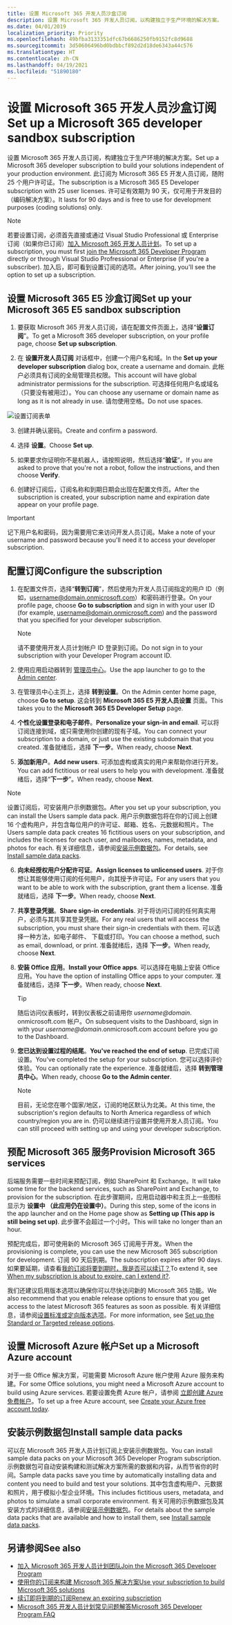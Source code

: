 ```yaml
---
title: 设置 Microsoft 365 开发人员沙盒订阅
description: 设置 Microsoft 365 开发人员订阅，以构建独立于生产环境的解决方案。
ms.date: 04/01/2019
localization_priority: Priority
ms.openlocfilehash: 49bfba3133351dfc67b6686250fb9152fc8d9688
ms.sourcegitcommit: 3d50606496bd0bdbbcf892d2d18de6343a44c576
ms.translationtype: HT
ms.contentlocale: zh-CN
ms.lasthandoff: 04/19/2021
ms.locfileid: "51890180"
---
```

# <a name="set-up-a-microsoft-365-developer-sandbox-subscription"></a><span data-ttu-id="338f4-103">设置 Microsoft 365 开发人员沙盒订阅</span><span class="sxs-lookup"><span data-stu-id="338f4-103">Set up a Microsoft 365 developer sandbox subscription</span></span> 

<span data-ttu-id="338f4-104">设置 Microsoft 365 开发人员订阅，构建独立于生产环境的解决方案。</span><span class="sxs-lookup"><span data-stu-id="338f4-104">Set up a Microsoft 365 developer subscription to build your solutions independent of your production environment.</span></span> <span data-ttu-id="338f4-105">此订阅为 Microsoft 365 E5 开发人员订阅，随附 25 个用户许可证。</span><span class="sxs-lookup"><span data-stu-id="338f4-105">The subscription is a Microsoft 365 E5 Developer subscription with 25 user licenses.</span></span> <span data-ttu-id="338f4-106">许可证有效期为 90 天，仅可用于开发目的（编码解决方案）。</span><span class="sxs-lookup"><span data-stu-id="338f4-106">It lasts for 90 days and is free to use for development purposes (coding solutions) only.</span></span> 

> [!NOTE] 
> <span data-ttu-id="338f4-107">若要设置订阅，必须首先直接或通过 Visual Studio Professional 或 Enterprise 订阅（如果你已订阅）[加入 Microsoft 365 开发人员计划](microsoft-365-developer-program.md)。</span><span class="sxs-lookup"><span data-stu-id="338f4-107">To set up a subscription, you must first [join the Microsoft 365 Developer Program](microsoft-365-developer-program.md) directly or through Visual Studio Profressional or Enterprise (if you're a subscriber).</span></span> <span data-ttu-id="338f4-108">加入后，即可看到设置订阅的选项。</span><span class="sxs-lookup"><span data-stu-id="338f4-108">After joining, you'll see the option to set up a subscription.</span></span>

## <a name="set-up-your-microsoft-365-e5-sandbox-subscription"></a><span data-ttu-id="338f4-109">设置 Microsoft 365 E5 沙盒订阅</span><span class="sxs-lookup"><span data-stu-id="338f4-109">Set up your Microsoft 365 E5 sandbox subscription</span></span>

1. <span data-ttu-id="338f4-110">要获取 Microsoft 365 开发人员订阅，请在配置文件页面上，选择“**设置订阅**”。</span><span class="sxs-lookup"><span data-stu-id="338f4-110">To get a Microsoft 365 developer subscription, on your profile page, choose **Set up subscription**.</span></span>

2. <span data-ttu-id="338f4-111">在 **设置开发人员订阅** 对话框中，创建一个用户名和域。</span><span class="sxs-lookup"><span data-stu-id="338f4-111">In the **Set up your developer subscription** dialog box, create a username and domain.</span></span> <span data-ttu-id="338f4-112">此帐户必须具有订阅的全局管理员权限。</span><span class="sxs-lookup"><span data-stu-id="338f4-112">This account will have global administrator permissions for the subscription.</span></span> <span data-ttu-id="338f4-113">可选择任何用户名或域名（只要没有被用过）。</span><span class="sxs-lookup"><span data-stu-id="338f4-113">You can choose any username or domain name as long as it is not already in use.</span></span> <span data-ttu-id="338f4-114">请勿使用空格。</span><span class="sxs-lookup"><span data-stu-id="338f4-114">Do not use spaces.</span></span>

  ![设置订阅表单](images/5-set-up-form.png)

3. <span data-ttu-id="338f4-116">创建并确认密码。</span><span class="sxs-lookup"><span data-stu-id="338f4-116">Create and confirm a password.</span></span>

4. <span data-ttu-id="338f4-117">选择 **设置**。</span><span class="sxs-lookup"><span data-stu-id="338f4-117">Choose **Set up**.</span></span>

5. <span data-ttu-id="338f4-118">如果要求你证明你不是机器人，请按照说明，然后选择“**验证**”。</span><span class="sxs-lookup"><span data-stu-id="338f4-118">If you are asked to prove that you're not a robot, follow the instructions, and then choose **Verify**.</span></span>

6. <span data-ttu-id="338f4-119">创建好订阅后，订阅名称和到期日期会出现在配置文件页。</span><span class="sxs-lookup"><span data-stu-id="338f4-119">After the subscription is created, your subscription name and expiration date appear on your profile page.</span></span>

  > [!IMPORTANT]
  > <span data-ttu-id="338f4-120">记下用户名和密码，因为需要用它来访问开发人员订阅。</span><span class="sxs-lookup"><span data-stu-id="338f4-120">Make a note of your username and password because you'll need it to access your developer subscription.</span></span>

## <a name="configure-the-subscription"></a><span data-ttu-id="338f4-121">配置订阅</span><span class="sxs-lookup"><span data-stu-id="338f4-121">Configure the subscription</span></span>

1. <span data-ttu-id="338f4-122">在配置文件页，选择“**转到订阅**”，然后使用为开发人员订阅指定的用户 ID（例如，username@domain.onmicrosoft.com）和密码进行登录。</span><span class="sxs-lookup"><span data-stu-id="338f4-122">On your profile page, choose **Go to subscription** and sign in with your user ID (for example, username@domain.onmicrosoft.com) and the password that you specified for your developer subscription.</span></span>

   > [!NOTE] 
   > <span data-ttu-id="338f4-123">请不要使用开发人员计划帐户 ID 登录到订阅。</span><span class="sxs-lookup"><span data-stu-id="338f4-123">Do not sign in to your subscription with your Developer Program account ID.</span></span>

2. <span data-ttu-id="338f4-124">使用应用启动器转到 [管理员中心](https://admin.microsoft.com/AdminPortal/Home#/homepage)。</span><span class="sxs-lookup"><span data-stu-id="338f4-124">Use the app launcher to go to the [Admin center](https://admin.microsoft.com/AdminPortal/Home#/homepage).</span></span>

3. <span data-ttu-id="338f4-125">在管理员中心主页上，选择 **转到设置**。</span><span class="sxs-lookup"><span data-stu-id="338f4-125">On the Admin center home page, choose **Go to setup**.</span></span> <span data-ttu-id="338f4-126">这会转到 **Microsoft 365 E5 开发人员设置** 页面。</span><span class="sxs-lookup"><span data-stu-id="338f4-126">This takes you to the **Microsoft 365 E5 Developer Setup** page.</span></span>

4. <span data-ttu-id="338f4-127">**个性化设置登录和电子邮件**。</span><span class="sxs-lookup"><span data-stu-id="338f4-127">**Personalize your sign-in and email**.</span></span> <span data-ttu-id="338f4-128">可以将订阅连接到域，或只需使用你创建的现有子域。</span><span class="sxs-lookup"><span data-stu-id="338f4-128">You can connect your subscription to a domain, or just use the existing subdomain that you created.</span></span> <span data-ttu-id="338f4-129">准备就绪后，选择 **下一步**。</span><span class="sxs-lookup"><span data-stu-id="338f4-129">When ready, choose **Next**.</span></span>

5. <span data-ttu-id="338f4-130">**添加新用户**。</span><span class="sxs-lookup"><span data-stu-id="338f4-130">**Add new users**.</span></span> <span data-ttu-id="338f4-131">可添加虚构或真实的用户来帮助你进行开发。</span><span class="sxs-lookup"><span data-stu-id="338f4-131">You can add fictitious or real users to help you with development.</span></span> <span data-ttu-id="338f4-132">准备就绪后，选择“**下一步**”。</span><span class="sxs-lookup"><span data-stu-id="338f4-132">When ready, choose **Next**.</span></span>
    
  > [!NOTE]
  > <span data-ttu-id="338f4-133">设置订阅后，可安装用户示例数据包。</span><span class="sxs-lookup"><span data-stu-id="338f4-133">After you set up your subscription, you can install the Users sample data pack.</span></span> <span data-ttu-id="338f4-134">用户示例数据包将在你的订阅上创建 16 个虚构用户，并包含每位用户的许可证、邮箱、姓名、元数据和照片。</span><span class="sxs-lookup"><span data-stu-id="338f4-134">The Users sample data pack creates 16 fictitious users on your subscription, and includes the licenses for each user, and mailboxes, names, metadata, and photos for each.</span></span> <span data-ttu-id="338f4-135">有关详细信息，请参阅[安装示例数据包](install-sample-packs.md)。</span><span class="sxs-lookup"><span data-stu-id="338f4-135">For details, see [Install sample data packs](install-sample-packs.md).</span></span>

6. <span data-ttu-id="338f4-136">**向未经授权用户分配许可证**。</span><span class="sxs-lookup"><span data-stu-id="338f4-136">**Assign licenses to unlicensed users**.</span></span> <span data-ttu-id="338f4-137">对于你想让其能够使用订阅的任何用户，向其授予许可证。</span><span class="sxs-lookup"><span data-stu-id="338f4-137">For any users that you want to be able to work with the subscription, grant them a license.</span></span> <span data-ttu-id="338f4-138">准备就绪后，选择 **下一步**。</span><span class="sxs-lookup"><span data-stu-id="338f4-138">When ready, choose **Next**.</span></span>

7. <span data-ttu-id="338f4-139">**共享登录凭据**。</span><span class="sxs-lookup"><span data-stu-id="338f4-139">**Share sign-in credentials**.</span></span> <span data-ttu-id="338f4-140">对于将访问订阅的任何真实用户，必须与其共享其登录凭据。</span><span class="sxs-lookup"><span data-stu-id="338f4-140">For any real users that will access the subscription, you must share their sign-in credentials with them.</span></span> <span data-ttu-id="338f4-141">可以选择一种方法，如电子邮件、 下载或打印。</span><span class="sxs-lookup"><span data-stu-id="338f4-141">You can choose a method, such as email, download, or print.</span></span> <span data-ttu-id="338f4-142">准备就绪后，选择 **下一步**。</span><span class="sxs-lookup"><span data-stu-id="338f4-142">When ready, choose **Next**.</span></span>

8. <span data-ttu-id="338f4-143">**安装 Office 应用**。</span><span class="sxs-lookup"><span data-stu-id="338f4-143">**Install your Office apps**.</span></span> <span data-ttu-id="338f4-144">可以选择在电脑上安装 Office 应用。</span><span class="sxs-lookup"><span data-stu-id="338f4-144">You have the option of installing Office apps to your computer.</span></span> <span data-ttu-id="338f4-145">准备就绪后，选择 **下一步**。</span><span class="sxs-lookup"><span data-stu-id="338f4-145">When ready, choose **Next**.</span></span>

   > [!TIP] 
   > <span data-ttu-id="338f4-146">随后访问仪表板时，转到仪表板之前请用你 *username@domain*. onmicrosoft.com 帐户。</span><span class="sxs-lookup"><span data-stu-id="338f4-146">On subsequent visits to the Dashboard, sign in with your *username@domain*.onmicrosoft.com account before you go to the Dashboard.</span></span>

9. <span data-ttu-id="338f4-147">**您已达到设置过程的结尾**。</span><span class="sxs-lookup"><span data-stu-id="338f4-147">**You've reached the end of setup**.</span></span> <span data-ttu-id="338f4-148">已完成订阅设置。</span><span class="sxs-lookup"><span data-stu-id="338f4-148">You've completed the setup for your subscription.</span></span> <span data-ttu-id="338f4-149">您可以选择评价体验。</span><span class="sxs-lookup"><span data-stu-id="338f4-149">You can optionally rate the experience.</span></span> <span data-ttu-id="338f4-150">准备就绪后，选择 **转到管理员中心**。</span><span class="sxs-lookup"><span data-stu-id="338f4-150">When ready, choose **Go to the Admin center**.</span></span>
    
   > [!NOTE] 
   > <span data-ttu-id="338f4-151">目前，无论您在哪个国家/地区，订阅的地区默认为北美。</span><span class="sxs-lookup"><span data-stu-id="338f4-151">At this time, the subscription's region defaults to North America regardless of which country/region you are in.</span></span> <span data-ttu-id="338f4-152">仍可以继续进行设置并使用开发人员订阅。</span><span class="sxs-lookup"><span data-stu-id="338f4-152">You can still proceed with setting up and using your developer subscription.</span></span>

## <a name="provision-microsoft-365-services"></a><span data-ttu-id="338f4-153">预配 Microsoft 365 服务</span><span class="sxs-lookup"><span data-stu-id="338f4-153">Provision Microsoft 365 services</span></span>

<span data-ttu-id="338f4-154">后端服务需要一些时间来预配订阅，例如 SharePoint 和 Exchange。</span><span class="sxs-lookup"><span data-stu-id="338f4-154">It will take some time for the backend services, such as SharePoint and Exchange, to provision for the subscription.</span></span> <span data-ttu-id="338f4-155">在此步骤期间，应用启动器中和主页上一些图标显示为 **设置中 （此应用仍在设置中）**。</span><span class="sxs-lookup"><span data-stu-id="338f4-155">During this step, some of the icons in the app launcher and on the Home page show as **Setting up (This app is still being set up)**.</span></span> <span data-ttu-id="338f4-156">此步骤不会超过一个小时。</span><span class="sxs-lookup"><span data-stu-id="338f4-156">This will take no longer than an hour.</span></span>

<span data-ttu-id="338f4-157">预配完成后，即可使用新的 Microsoft 365 订阅用于开发。</span><span class="sxs-lookup"><span data-stu-id="338f4-157">When the provisioning is complete, you can use the new Microsoft 365 subscription for development.</span></span> <span data-ttu-id="338f4-158">订阅 90 天后到期。</span><span class="sxs-lookup"><span data-stu-id="338f4-158">The subscription expires after 90 days.</span></span> <span data-ttu-id="338f4-159">如果要延期，请查看[我的订阅将要到期时，我是否可以续订？](microsoft-365-developer-program-faq.md#renew-subscription)</span><span class="sxs-lookup"><span data-stu-id="338f4-159">To extend it, see [When my subscription is about to expire, can I extend it?](microsoft-365-developer-program-faq.md#renew-subscription).</span></span>

<span data-ttu-id="338f4-160">我们还建议启用版本选项以确保你可以尽快访问新的 Microsoft 365 功能。</span><span class="sxs-lookup"><span data-stu-id="338f4-160">We also recommend that you enable release options to ensure that you get access to the latest Microsoft 365 features as soon as possible.</span></span> <span data-ttu-id="338f4-161">有关详细信息，请参阅[设置标准或定向版本选项](https://support.office.com/article/set-up-the-standard-or-targeted-release-options-in-office-365-3b3adfa4-1777-4ff0-b606-fb8732101f47)。</span><span class="sxs-lookup"><span data-stu-id="338f4-161">For more information, see [Set up the Standard or Targeted release options](https://support.office.com/article/set-up-the-standard-or-targeted-release-options-in-office-365-3b3adfa4-1777-4ff0-b606-fb8732101f47).</span></span>

## <a name="set-up-a-microsoft-azure-account"></a><span data-ttu-id="338f4-162">设置 Microsoft Azure 帐户</span><span class="sxs-lookup"><span data-stu-id="338f4-162">Set up a Microsoft Azure account</span></span>

<span data-ttu-id="338f4-163">对于一些 Office 解决方案，可能需要 Microsoft Azure 帐户使用 Azure 服务来构建。</span><span class="sxs-lookup"><span data-stu-id="338f4-163">For some Office solutions, you might need a Microsoft Azure account to build using Azure services.</span></span> <span data-ttu-id="338f4-164">若要设置免费 Azure 帐户，请参阅 [立即创建 Azure 免费帐户](https://azure.microsoft.com/free/)。</span><span class="sxs-lookup"><span data-stu-id="338f4-164">To set up a free Azure account, see [Create your Azure free account today](https://azure.microsoft.com/free/).</span></span>

## <a name="install-sample-data-packs"></a><span data-ttu-id="338f4-165">安装示例数据包</span><span class="sxs-lookup"><span data-stu-id="338f4-165">Install sample data packs</span></span>

<span data-ttu-id="338f4-166">可以在 Microsoft 365 开发人员计划订阅上安装示例数据包。</span><span class="sxs-lookup"><span data-stu-id="338f4-166">You can install sample data packs on your Microsoft 365 Developer Program subscription.</span></span> <span data-ttu-id="338f4-167">示例数据包可自动安装构建和测试解决方案所需的数据和内容，从而节省你的时间。</span><span class="sxs-lookup"><span data-stu-id="338f4-167">Sample data packs save you time by automatically installing data and content you need to build and test your solutions.</span></span> <span data-ttu-id="338f4-168">其中包含虚构用户、元数据和照片，用于模拟小型企业环境。</span><span class="sxs-lookup"><span data-stu-id="338f4-168">This includes fictitious users, metadata, and photos to simulate a small corporate environment.</span></span> <span data-ttu-id="338f4-169">有关可用的示例数据包及其安装方式的详细信息，请参阅[安装示例数据包](install-sample-packs.md)。</span><span class="sxs-lookup"><span data-stu-id="338f4-169">For details about the sample data packs that are available and how to install them, see [Install sample data packs](install-sample-packs.md).</span></span>

## <a name="see-also"></a><span data-ttu-id="338f4-170">另请参阅</span><span class="sxs-lookup"><span data-stu-id="338f4-170">See also</span></span>

- [<span data-ttu-id="338f4-171">加入 Microsoft 365 开发人员计划团队</span><span class="sxs-lookup"><span data-stu-id="338f4-171">Join the Microsoft 365 Developer Program</span></span>](microsoft-365-developer-program.md)
- [<span data-ttu-id="338f4-172">使用你的订阅来构建 Microsoft 365 解决方案</span><span class="sxs-lookup"><span data-stu-id="338f4-172">Use your subscription to build Microsoft 365 solutions</span></span>](build-microsoft-365-solutions.md)
- [<span data-ttu-id="338f4-173">续订即将到期的订阅</span><span class="sxs-lookup"><span data-stu-id="338f4-173">Renew an expiring subscription</span></span>](subscription-expiration-and-renewal.md)
- [<span data-ttu-id="338f4-174">Microsoft 365 开发人员计划常见问题解答</span><span class="sxs-lookup"><span data-stu-id="338f4-174">Microsoft 365 Developer Program FAQ</span></span>](microsoft-365-developer-program-faq.md)
